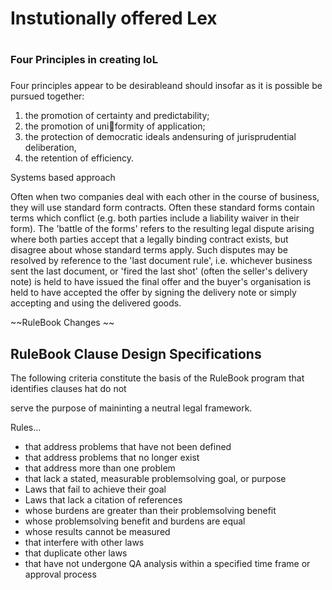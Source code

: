 

# Instutionally offered Lex

# 

### Four Principles in creating IoL 

### 

Four principles appear to be desirableand should insofar as it is possible be pursued together:

1. the promotion of certainty and predictability; 
2.  the promotion of uniformity of application;
3.  the protection of democratic ideals andensuring of jurisprudential deliberation, 
4.  the retention of efficiency.









Systems based approach

Often when two companies deal with each other in the course of business, they will use standard form contracts. Often these standard forms contain terms which conflict \(e.g. both parties include a liability waiver in their form\). The 'battle of the forms' refers to the resulting legal dispute arising where both parties accept that a legally binding contract exists, but disagree about whose standard terms apply. Such disputes may be resolved by reference to the 'last document rule', i.e. whichever business sent the last document, or 'fired the last shot' \(often the seller's delivery note\) is held to have issued the final offer and the buyer's organisation is held to have accepted the offer by signing the delivery note or simply accepting and using the delivered goods.

~~RuleBook Changes ~~

## RuleBook Clause Design Specifications

The following criteria constitute the basis of the RuleBook program that identifies clauses hat do not

serve the purpose of maininting a neutral legal framework.

Rules...

* that address problems that have not been defined
* that address problems that no longer exist
* that address more than one problem
* that lack a stated, measurable problemsolving goal, or purpose
* Laws that fail to achieve their goal
* Laws that lack a citation of references
* whose burdens are greater than their problemsolving benefit
* whose problemsolving benefit and burdens are equal
* whose results cannot be measured
* that interfere with other laws
* that duplicate other laws
* that have not undergone QA analysis within a specified time frame or approval process 



